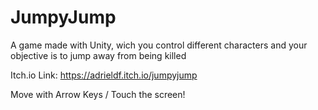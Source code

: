 # JumpyJump
A game made with Unity, wich you control different characters and your objective is to jump away from being killed

Itch.io Link: https://adrieldf.itch.io/jumpyjump

Move with Arrow Keys / Touch the screen!
